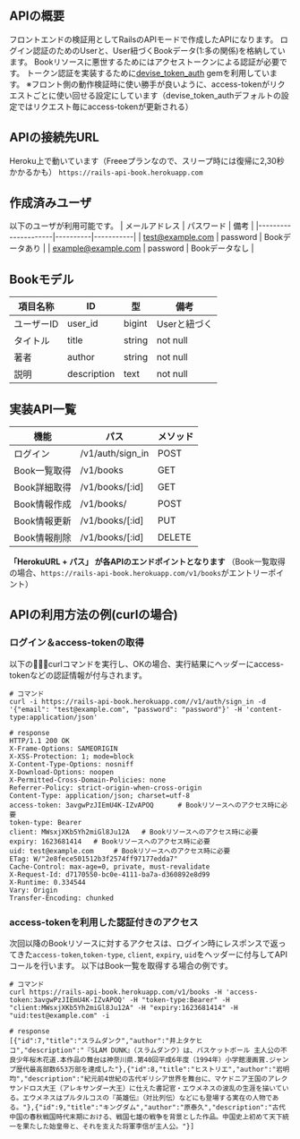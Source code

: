 ## APIの概要

フロントエンドの検証用としてRailsのAPIモードで作成したAPIになります。
ログイン認証のためのUserと、User紐づくBookデータ(1:多の関係)を格納しています。
Bookリソースに悪世するためにはアクセストークンによる認証が必要です。
トークン認証を実装するために[devise_token_auth](https://devise-token-auth.gitbook.io/devise-token-auth/) gemを利用しています。
※フロント側の動作検証時に使い勝手が良いように、access-tokenがリクエストごとに使い回せる設定にしています（devise_token_authデフォルトの設定ではリクエスト毎にaccess-tokenが更新される）

## APIの接続先URL

Heroku上で動いています（Freeeプランなので、スリープ時には復帰に2,30秒かかるかも）
`https://rails-api-book.herokuapp.com`

## 作成済みユーザ

以下のユーザが利用可能です。
| メールアドレス             | パスワード    | 備考      |
|---------------------|----------|-----------|
| test@example.com    | password | Bookデータあり |
| example@example.com | password | Bookデータなし |

## Bookモデル

| 項目名称 | ID          | 型     | 備考      |
|----------|-------------|--------|-----------|
| ユーザーID   | user_id     | bigint | Userと紐づく |
| タイトル     | title       | string | not null  |
| 著者     | author      | string | not null  |
| 説明     | description | text   | not null  |


## 実装API一覧

| 機能         | パス               | メソッド   |
|--------------|------------------|--------|
| ログイン         | /v1/auth/sign_in | POST   |
| Book一覧取得 | /v1/books        | GET    |
| Book詳細取得 | /v1/books/[:id]  | GET    |
| Book情報作成 | /v1/books/       | POST   |
| Book情報更新 | /v1/books/[:id]  | PUT    |
| Book情報削除 | /v1/books/[:id]  | DELETE |

**「HerokuURL + パス」 が各APIのエンドポイントとなります**
（Book一覧取得の場合、`https://rails-api-book.herokuapp.com/v1/books`がエントリーポイント）


## APIの利用方法の例(curlの場合)

### ログイン＆access-tokenの取得

以下のcurlコマンドを実行し、OKの場合、実行結果にヘッダーにaccess-tokenなどの認証情報が付与されます。

```
# コマンド
curl -i https://rails-api-book.herokuapp.com//v1/auth/sign_in -d '{"email": "test@example.com", "password": "password"}' -H 'content-type:application/json'

# response
HTTP/1.1 200 OK
X-Frame-Options: SAMEORIGIN
X-XSS-Protection: 1; mode=block
X-Content-Type-Options: nosniff
X-Download-Options: noopen
X-Permitted-Cross-Domain-Policies: none
Referrer-Policy: strict-origin-when-cross-origin
Content-Type: application/json; charset=utf-8
access-token: 3avgwPzJIEmU4K-IZvAPOQ      # Bookリソースへのアクセス時に必要
token-type: Bearer
client: MWsxjXKb5Yh2miGl8Ju12A   # Bookリソースへのアクセス時に必要
expiry: 1623681414   # Bookリソースへのアクセス時に必要
uid: test@example.com     # Bookリソースへのアクセス時に必要
ETag: W/"2e8fece501512b3f2574ff97177edda7"
Cache-Control: max-age=0, private, must-revalidate
X-Request-Id: d7170550-bc0e-4111-ba7a-d360892e8d99
X-Runtime: 0.334544
Vary: Origin
Transfer-Encoding: chunked
```

### access-tokenを利用した認証付きのアクセス
次回以降のBookリソースに対するアクセスは、ログイン時にレスポンスで返ってきた`access-token`,`token-type`, `client`, `expiry`, `uid`をヘッダーに付与してAPIコールを行います。
以下はBook一覧を取得する場合の例です。

```
# コマンド
curl https://rails-api-book.herokuapp.com/v1/books -H 'access-token:3avgwPzJIEmU4K-IZvAPOQ' -H "token-type:Bearer" -H "client:MWsxjXKb5Yh2miGl8Ju12A" -H "expiry:1623681414" -H "uid:test@example.com" -i

# response
[{"id":7,"title":"スラムダンク","author":"井上タケヒコ","description":"『SLAM DUNK』（スラムダンク）は、バスケットボール 主人公の不良少年桜木花道.本作品の舞台は神奈川県.第40回平成6年度（1994年）小学館漫画賞.ジャンプ歴代最高部数653万部を達成した"},{"id":8,"title":"ヒストリエ","author":"岩明均","description":"紀元前4世紀の古代ギリシア世界を舞台に、マケドニア王国のアレクサンドロス大王（アレキサンダー大王）に仕えた書記官・エウメネスの波乱の生涯を描いている。エウメネスはプルタルコスの『英雄伝』（対比列伝）などにも登場する実在の人物である。"},{"id":9,"title":"キングダム","author":"原泰久","description":"古代中国の春秋戦国時代末期における、戦国七雄の戦争を背景とした作品。中国史上初めて天下統一を果たした始皇帝と、それを支えた将軍李信が主人公。"}]
```
